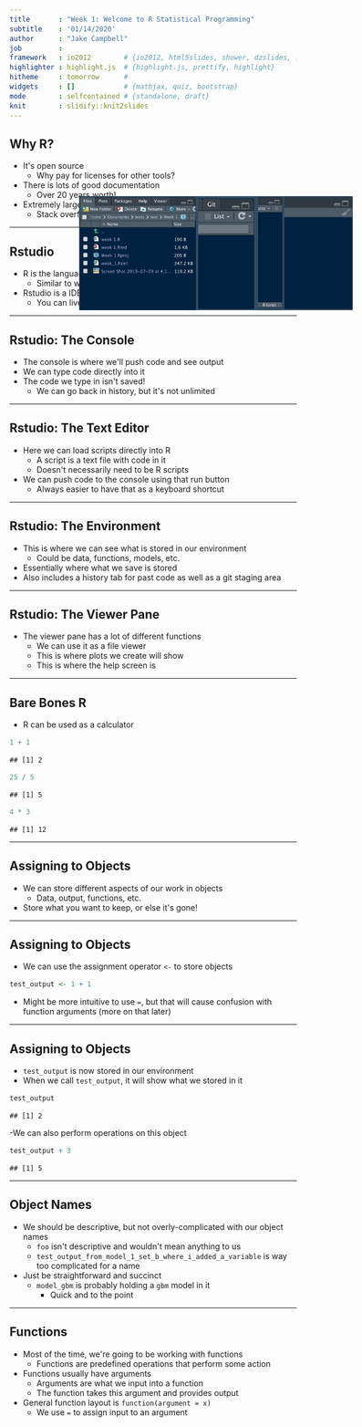 ```yaml
---
title       : "Week 1: Welcome to R Statistical Programming"
subtitle    : '01/14/2020'
author      : "Jake Campbell"
job         : 
framework   : io2012        # {io2012, html5slides, shower, dzslides, ...}
highlighter : highlight.js  # {highlight.js, prettify, highlight}
hitheme     : tomorrow      # 
widgets     : []            # {mathjax, quiz, bootstrap}
mode        : selfcontained # {standalone, draft}
knit        : slidify::knit2slides
---
```


## Why R?

- It's open source
  + Why pay for licenses for other tools?
- There is lots of good documentation
  + Over 20 years worth!
- Extremely large and helpful community
  + Stack overflow is your friend

---
  
## Rstudio

- R is the language, but it can be pretty ugly to use
  + Similar to working in the CLI
- Rstudio is a IDE for R that will make your life easier
  + You can live without it, but why would you?

---

## Rstudio: The Console

<div style="position: absolute; left: 350px; top: 400px; z-index:100">
    <img height=200 src="https://github.com/jcampbellsjci/Class/blob/master/Week%201/Images/console.png?raw=true" alt="">
</div>

- The console is where we'll push code and see output
- We can type code directly into it
- The code we type in isn't saved!
  + We can go back in history, but it's not unlimited

---

## Rstudio: The Text Editor

<div style="position: absolute; left: 350px; top: 400px; z-index:100">
    <img height=200 src="https://github.com/jcampbellsjci/Class/blob/master/Week%201/Images/text editor.png?raw=true" alt="">
</div>

- Here we can load scripts directly into R
  + A script is a text file with code in it
  + Doesn't necessarily need to be R scripts
- We can push code to the console using that run button
  + Always easier to have that as a keyboard shortcut

---

## Rstudio: The Environment

<div style="position: absolute; left: 350px; top: 400px; z-index:100">
    <img height=200 src="https://github.com/jcampbellsjci/Class/blob/master/Week%201/Images/environment.png?raw=true" alt="">
</div>

- This is where we can see what is stored in our environment
  + Could be data, functions, models, etc.
- Essentially where what we save is stored
- Also includes a history tab for past code as well as a git staging area

---

## Rstudio: The Viewer Pane

<div style="position: absolute; left: 350px; top: 400px; z-index:100">
    <img height=200 src="https://github.com/jcampbellsjci/Class/blob/master/Week%201/Images/viewer.png?raw=true" alt="">
</div>

- The viewer pane has a lot of different functions
  + We can use it as a file viewer
  + This is where plots we create will show
  + This is where the help screen is

---

## Bare Bones R

- R can be used as a calculator

```r
1 + 1
```

```
## [1] 2
```

```r
25 / 5
```

```
## [1] 5
```

```r
4 * 3
```

```
## [1] 12
```

---

## Assigning to Objects

- We can store different aspects of our work in objects
  + Data, output, functions, etc.
- Store what you want to keep, or else it's gone!

---

## Assigning to Objects

- We can use the assignment operator `<-` to store objects

```r
test_output <- 1 + 1
```
  + Might be more intuitive to use `=`, but that will cause confusion with function arguments (more on that later)

---

## Assigning to Objects

- `test_output` is now stored in our environment
- When we call `test_output`, it will show what we stored in it

```r
test_output
```

```
## [1] 2
```
-We can also perform operations on this object

```r
test_output + 3
```

```
## [1] 5
```

---

## Object Names

- We should be descriptive, but not overly-complicated with our object names
  + `foo` isn't descriptive and wouldn't mean anything to us
  + `test_output_from_model_1_set_b_where_i_added_a_variable` is way too complicated for a name
- Just be straightforward and succinct
  + `model_gbm` is probably holding a `gbm` model in it
    + Quick and to the point

---

## Functions

- Most of the time, we're going to be working with functions
  + Functions are predefined operations that perform some action
- Functions usually have arguments
  + Arguments are what we input into a function
  + The function takes this argument and provides output
- General function layout is `function(argument = x)`
  + We use `=` to assign input to an argument
